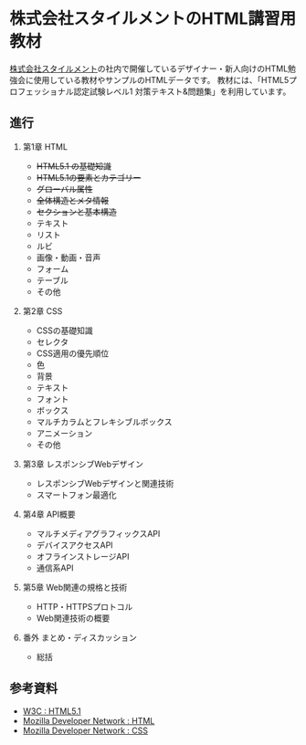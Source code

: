 # 株式会社スタイルメントのHTML講習用教材

[株式会社スタイルメント](http://www.stylement.co.jp/)の社内で開催しているデザイナー・新人向けのHTML勉強会に使用している教材やサンプルのHTMLデータです。
教材には、「HTML5プロフェッショナル認定試験レベル1 対策テキスト&問題集」を利用しています。


## 進行

1. 第1章 HTML
    + ~~HTML5.1 の基礎知識~~
    + ~~HTML5.1の要素とカテゴリー~~
    + ~~グローバル属性~~
    + ~~全体構造とメタ情報~~
    + ~~セクションと基本構造~~
    + テキスト
    + リスト
    + ルビ
    + 画像・動画・音声
    + フォーム
    + テーブル
    + その他

2. 第2章 CSS
    + CSSの基礎知識
    + セレクタ
    + CSS適用の優先順位
    + 色
    + 背景
    + テキスト
    + フォント
    + ボックス
    + マルチカラムとフレキシブルボックス
    + アニメーション
    + その他

3. 第3章 レスポンシブWebデザイン
    + レスポンシブWebデザインと関連技術
    + スマートフォン最適化

4. 第4章 API概要
    + マルチメディアグラフィックスAPI
    + デバイスアクセスAPI
    + オフラインストレージAPI
    + 通信系API

5. 第5章 Web関連の規格と技術
    + HTTP・HTTPSプロトコル
    + Web関連技術の概要

6. 番外 まとめ・ディスカッション
    + 総括


## 参考資料

+ [W3C : HTML5.1](https://www.w3.org/TR/html51/)
+ [Mozilla Developer Network : HTML](https://developer.mozilla.org/ja/docs/Web/HTML)
+ [Mozilla Developer Network : CSS](https://developer.mozilla.org/ja/docs/Web/CSS)
